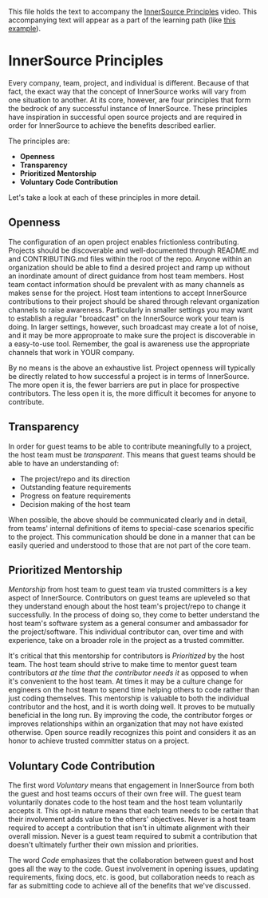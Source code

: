 This file holds the text to accompany the [InnerSource Principles](https://www.safaribooksonline.com/videos/introduction-to-innersource/9781492041504/9781492041504-video321610) video.
This accompanying text will appear as a part of the learning path (like [this example](https://www.safaribooksonline.com/learning-paths/learning-path-lean/9781491999738/9781491946527-/part01ch01.html)).

# InnerSource Principles

Every company, team, project, and individual is different.
Because of that fact, the exact way that the concept of InnerSource works will vary from one situation to another.
At its core, however, are four principles that form the bedrock of any successful instance of InnerSource.
These principles have inspiration in successful open source projects and are required in order for InnerSource to achieve the benefits described earlier.

The principles are:
* **Openness**
* **Transparency**
* **Prioritized Mentorship**
* **Voluntary Code Contribution**

Let's take a look at each of these principles in more detail.

## Openness

The configuration of an open project enables frictionless contributing.
Projects should be discoverable and well-documented through README.md and CONTRIBUTING.md files within the root of the repo.
Anyone within an organization should be able to find a desired project and ramp up without an inordinate amount of direct guidance from host team members.
Host team contact information should be prevalent with as many channels as makes sense for the project.
Host team intentions to accept InnerSource contributions to their project should be shared through relevant organization channels to raise awareness. Particularly in smaller 
settings you may want to establish a regular "broadcast" on the InnerSource work your team is doing.
In larger settings, however, such broadcast may create a lot of 
noise, and it may be more approproate to make sure the project is discoverable in a easy-to-use tool. Remember, the goal is awareness use the appropriate channels that 
work in YOUR company.

By no means is the above an exhaustive list. Project openness will typically be directly related to how successful a project is
in terms of InnerSource.  The more open it is, the fewer barriers are put in place for prospective contributors. The less open
it is, the more difficult it becomes for anyone to contribute.

## Transparency

In order for guest teams to be able to contribute meaningfully to a project, the host team must be _transparent_.
This means that guest teams should be able to have an understanding of:

* The project/repo and its direction
* Outstanding feature requirements
* Progress on feature requirements
* Decision making of the host team

When possible, the above should be communicated clearly and in detail, from teams' internal definitions of items to special-case scenarios specific to the project.  This communication should be done in a manner that can be easily queried and understood to those that are not part of the core team.

## Prioritized Mentorship

_Mentorship_ from host team to guest team via trusted committers is a key aspect of InnerSource.
Contributors on guest teams are upleveled so that they understand enough about the host team's project/repo to change it successfully.
In the process of doing so, they come to better understand the host team's software system as a general consumer and ambassador for the project/software.
This individual contributor can, over time and with experience, take on a broader role in the project as a trusted committer.

It's critical that this mentorship for contributors is _Prioritized_ by the host team.
The host team should strive to make time to mentor guest team contributors _at the time that the contributor needs it_ as opposed to when it's convenient to the host team.
At times it may be a culture change for engineers on the host team to spend time helping others to code rather than just coding themselves.
This mentorship is valuable to both the individual contributor and the host, and it is worth doing well.
It proves to be mutually beneficial in the long run. By improving the code, the contributor forges or
improves relationships within an organization that may not have existed otherwise.
Open source readily recognizes this point and considers it as an honor to achieve trusted committer status on a project.

## Voluntary Code Contribution

The first word _Voluntary_ means that engagement in InnerSource from both the guest and host teams occurs of their own free will.
The guest team voluntarily donates code to the host team and the host team voluntarily accepts it.
This opt-in nature means that each team needs to be certain that their involvement adds value to the others' objectives.
Never is a host team required to accept a contribution that isn't in ultimate alignment with their overall mission.
Never is a guest team required to submit a contribution that doesn't ultimately further their own mission and priorities.

The word _Code_ emphasizes that the collaboration between guest and host goes all the way to the code.
Guest involvement in opening issues, updating requirements, fixing docs, etc. is good, but collaboration needs to reach as far as submitting code to achieve all of the benefits that we've discussed.

